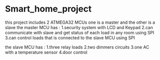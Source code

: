 # Smart_home_project
this project includes 2 ATMEGA32 MCUs one is a master and the other is a slave 
the master MCU has :
  1.security system with LCD and Keypad
  2.can communicate with slave and get status of each load in any room using SPI 
  3.can control loads that is connected to the slave MCU using SPI

the slave MCU has :
  1.three relay loads
  2.two dimmers circuits
  3.one AC with a temperature sensor
  4.door control
